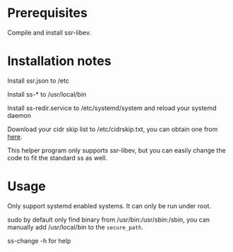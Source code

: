 Prerequisites
==

Compile and install ssr-libev.

Installation notes
==

Install ssr.json to /etc

Install ss-\* to /usr/local/bin

Install ss-redir.service to /etc/systemd/system and reload your systemd daemon

Download your cidr skip list to /etc/cidrskip.txt, you can obtain one from
[here](https://www.countryipblocks.net/country_selection.php).


This helper program only supports ssr-libev, but you can easily change the code
to fit the standard ss as well.

Usage
==

Only support systemd enabled systems. It can only be run under root.

sudo by default only find binary from /usr/bin:/usr/sbin:/sbin, you can
manually add /usr/local/bin to the `secure_path`.

ss-change -h for help
